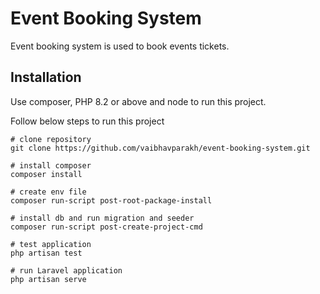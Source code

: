 # Event Booking System

Event booking system is used to book events tickets.

## Installation

Use composer, PHP 8.2 or above and node to run this project.

Follow below steps to run this project
```
# clone repository
git clone https://github.com/vaibhavparakh/event-booking-system.git

# install composer
composer install

# create env file
composer run-script post-root-package-install

# install db and run migration and seeder
composer run-script post-create-project-cmd

# test application
php artisan test

# run Laravel application
php artisan serve
```
